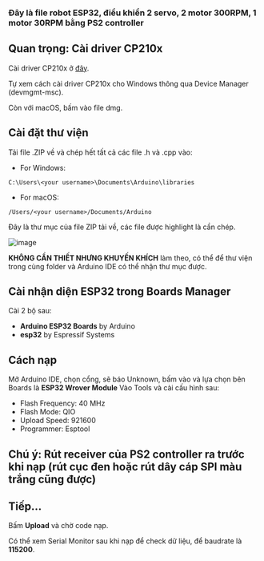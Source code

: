 ### Đây là file robot ESP32, điều khiển 2 servo, 2 motor 300RPM, 1 motor 30RPM bằng PS2 controller
## Quan trọng: Cài driver CP210x
Cài driver CP210x ở [đây](https://www.silabs.com/developer-tools/usb-to-uart-bridge-vcp-drivers?tab=downloads).

Tự xem cách cài driver CP210x cho Windows thông qua Device Manager (devmgmt-msc).

Còn với macOS, bấm vào file dmg.

## Cài đặt thư viện
Tải file .ZIP về và chép hết tất cả các file .h và .cpp vào:
* For Windows:
```
C:\Users\<your username>\Documents\Arduino\libraries
```
* For macOS:
```
/Users/<your username>/Documents/Arduino
```
Đây là thư mục của file ZIP tải về, các file được highlight là cần chép.

![image](https://github.com/user-attachments/assets/143ca932-63c3-424b-9da5-c88de498a35e)

**KHÔNG CẦN THIẾT NHƯNG KHUYẾN KHÍCH** làm theo, có thể để thư viện trong cùng folder và Arduino IDE có thể nhận thư mục được.

## Cài nhận diện ESP32 trong Boards Manager
Cài 2 bộ sau:
* **Arduino ESP32 Boards** by Arduino
* **esp32** by Espressif Systems

## Cách nạp
Mở Arduino IDE, chọn cổng, sẽ báo Unknown, bấm vào và lựa chọn bên Boards là **ESP32 Wrover Module**
Vào Tools và cài cấu hình sau:
* Flash Frequency: 40 MHz
* Flash Mode: QIO
* Upload Speed: 921600
* Programmer: Esptool

## Chú ý: Rút receiver của PS2 controller ra trước khi nạp (rút cục đen hoặc rút dây cáp SPI màu trắng cũng được)
## Tiếp...
Bấm **Upload** và chờ code nạp.

Có thể xem Serial Monitor sau khi nạp để check dữ liệu, để baudrate là **115200**.
